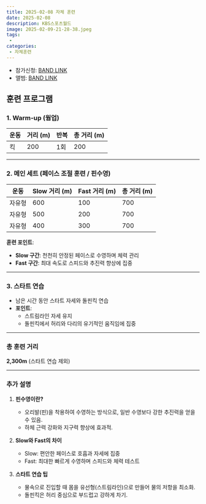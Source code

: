 ```yaml
---
title: 2025-02-08 자체 훈련
date: 2025-02-08
description: KBS스포츠월드
image: 2025-02-09-21-28-38.jpeg
tags:
 - 
categories:
 - 자체훈련
---
```


- 참가신청: [BAND LINK](https://band.us/band/93484357/schedule/4%2F93484357%2F582941420%2F19700101)
- 앨범: [BAND LINK](https://band.us/band/93484357/album/84801167)


## 훈련 프로그램

### 1. Warm-up (웜업)
| 운동 | 거리 (m) | 반복 | 총 거리 (m) |
|------|----------|------|-------------|
| 킥 | 200 | 1회 | 200 |

---

### 2. 메인 세트 (페이스 조절 훈련 / 핀수영)
| 운동 | Slow 거리 (m) | Fast 거리 (m) | 총 거리 (m) |
|------|---------------|---------------|-------------|
| 자유형 | 600 | 100 | 700 |
| 자유형 | 500 | 200 | 700 |
| 자유형 | 400 | 300 | 700 |

**훈련 포인트**:
- **Slow 구간**: 천천히 안정된 페이스로 수영하며 체력 관리
- **Fast 구간**: 최대 속도로 스피드와 추진력 향상에 집중

---

### 3. 스타트 연습
- 남은 시간 동안 스타트 자세와 돌핀킥 연습
- **포인트**:
  - 스트림라인 자세 유지
  - 돌핀킥에서 허리와 다리의 유기적인 움직임에 집중

---

### 총 훈련 거리
**2,300m** (스타트 연습 제외)

---

### 추가 설명
1. **핀수영이란?**
   - 오리발(핀)을 착용하여 수영하는 방식으로, 일반 수영보다 강한 추진력을 얻을 수 있음.
   - 하체 근력 강화와 지구력 향상에 효과적.

2. **Slow와 Fast의 차이**
   - Slow: 편안한 페이스로 호흡과 자세에 집중
   - Fast: 최대한 빠르게 수영하며 스피드와 체력 테스트

3. **스타트 연습 팁**
   - 물속으로 진입할 때 몸을 유선형(스트림라인)으로 만들어 물의 저항을 최소화.
   - 돌핀킥은 허리 중심으로 부드럽고 강하게 차기.
